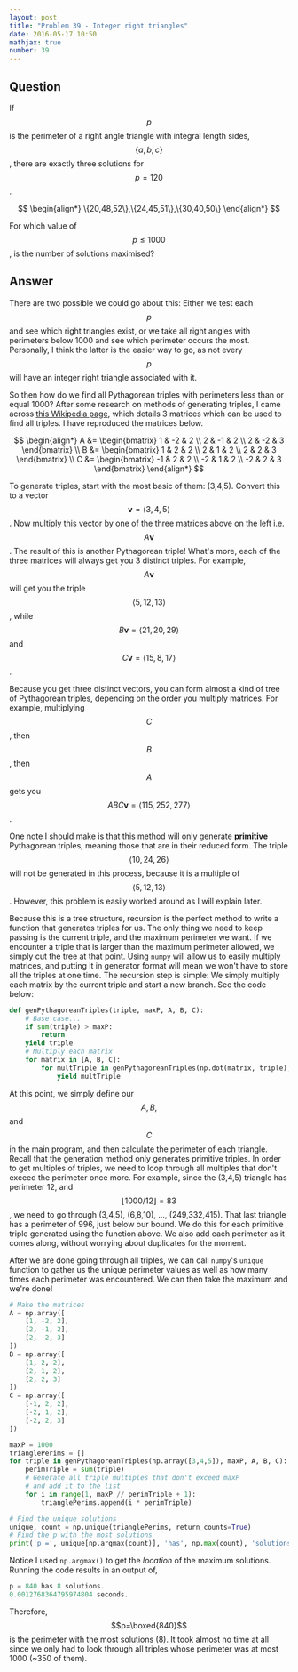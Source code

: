 ```yaml
---
layout: post
title: "Problem 39 - Integer right triangles"
date: 2016-05-17 10:50
mathjax: true
number: 39
---
```


## Question

If $$p$$ is the perimeter of a right angle triangle with integral length sides, $$\{a,b,c\}$$, there are exactly three solutions for $$p = 120$$.


$$
\begin{align*}
\{20,48,52\},\{24,45,51\},\{30,40,50\}
\end{align*}
$$


For which value of $$p\leq1000$$, is the number of solutions maximised?

## Answer

There are two possible we could go about this: Either we test each $$p$$ and see which right triangles exist, or we take all right angles with perimeters below 1000 and see which perimeter occurs the most. Personally, I think the latter is the easier way to go, as not every $$p$$ will have an integer right triangle associated with it.

So then how do we find all Pythagorean triples with perimeters less than or equal 1000? After some research on methods of generating triples, I came across [this Wikipedia page](https://en.wikipedia.org/wiki/Tree_of_primitive_Pythagorean_triples), which details 3 matrices which can be used to find all triples. I have reproduced the matrices below.


$$
\begin{align*}
A &= \begin{bmatrix}
	1 & -2 & 2 \\
	2 & -1 & 2 \\
	2 & -2 & 3
\end{bmatrix} \\
B &= \begin{bmatrix}
	1 & 2 & 2 \\
	2 & 1 & 2 \\
	2 & 2 & 3
\end{bmatrix} \\
C &= \begin{bmatrix}
	-1 & 2 & 2 \\
	-2 & 1 & 2 \\
	-2 & 2 & 3
\end{bmatrix}
\end{align*}
$$


To generate triples, start with the most basic of them: (3,4,5). Convert this to a vector $$\mathbf{v}=\langle 3,4,5 \rangle$$. Now multiply this vector by one of the three matrices above on the left i.e. $$A\mathbf{v}$$. The result of this is another Pythagorean triple! What's more, each of the three matrices will always get you 3 distinct triples. For example, $$A\mathbf{v}$$ will get you the triple $$\langle 5,12,13 \rangle$$, while $$B\mathbf{v}=\langle 21,20,29\rangle$$ and $$C\mathbf{v}=\langle 15,8,17\rangle$$.

Because you get three distinct vectors, you can form almost a kind of tree of Pythagorean triples, depending on the order you multiply matrices. For example, multiplying $$C$$, then $$B$$, then $$A$$ gets you $$ABC\mathbf{v}=\langle 115,252,277\rangle$$.

One note I should make is that this method will only generate **primitive** Pythagorean triples, meaning those that are in their reduced form. The triple $$\langle 10,24,26\rangle$$ will not be generated in this process, because it is a multiple of $$\langle 5,12,13\rangle$$. However, this problem is easily worked around as I will explain later.

Because this is a tree structure, recursion is the perfect method to write a function that generates triples for us. The only thing we need to keep passing is the current triple, and the maximum perimeter we want. If we encounter a triple that is larger than the maximum perimeter allowed, we simply cut the tree at that point. Using `numpy` will allow us to easily multiply matrices, and putting it in generator format will mean we won't have to store all the triples at one time. The recursion step is simple: We simply multiply each matrix by the current triple and start a new branch. See the code below:

```python
def genPythagoreanTriples(triple, maxP, A, B, C):
    # Base case...
    if sum(triple) > maxP:
        return
    yield triple
    # Multiply each matrix
    for matrix in [A, B, C]:
        for multTriple in genPythagoreanTriples(np.dot(matrix, triple), maxP, A, B, C):
            yield multTriple
```

At this point, we simply define our $$A,B,$$ and $$C$$ in the main program, and then calculate the perimeter of each triangle. Recall that the generation method only generates primitive triples. In order to get multiples of triples, we need to loop through all multiples that don't exceed the perimeter once more. For example, since the (3,4,5) triangle has perimeter 12, and $$\lfloor 1000/12 \rfloor = 83$$, we need to go through (3,4,5), (6,8,10), ..., (249,332,415). That last triangle has a perimeter of 996, just below our bound. We do this for each primitive triple generated using the function above. We also add each perimeter as it comes along, without worrying about duplicates for the moment.

After we are done going through all triples, we can call `numpy`'s `unique` function to gather us the unique perimeter values as well as how many times each perimeter was encountered. We can then take the maximum and we're done!

```python
# Make the matrices
A = np.array([
    [1, -2, 2],
    [2, -1, 2],
    [2, -2, 3]
])
B = np.array([
    [1, 2, 2],
    [2, 1, 2],
    [2, 2, 3]
])
C = np.array([
    [-1, 2, 2],
    [-2, 1, 2],
    [-2, 2, 3]
])

maxP = 1000
trianglePerims = []
for triple in genPythagoreanTriples(np.array([3,4,5]), maxP, A, B, C):
    perimTriple = sum(triple)
    # Generate all triple multiples that don't exceed maxP
    # and add it to the list
    for i in range(1, maxP // perimTriple + 1):
        trianglePerims.append(i * perimTriple)

# Find the unique solutions
unique, count = np.unique(trianglePerims, return_counts=True)
# Find the p with the most solutions
print('p =', unique[np.argmax(count)], 'has', np.max(count), 'solutions.')
```

Notice I used `np.argmax()` to get the *location* of the maximum solutions. Running the code results in an output of,

```python
p = 840 has 8 solutions.
0.0012768364795974804 seconds.
```

Therefore, $$p=\boxed{840}$$ is the perimeter with the most solutions (8). It took almost no time at all since we only had to look through all triples whose perimeter was at most 1000 (~350 of them).